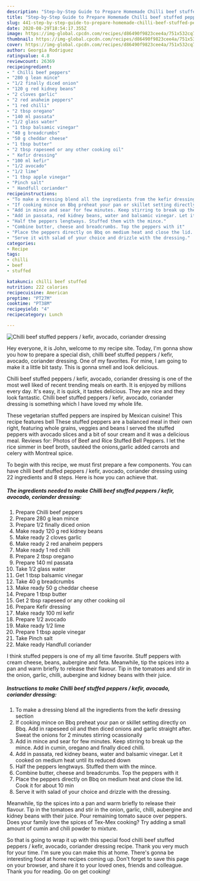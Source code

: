 ```yaml
---
description: "Step-by-Step Guide to Prepare Homemade Chilli beef stuffed peppers / kefir, avocado, coriander dressing"
title: "Step-by-Step Guide to Prepare Homemade Chilli beef stuffed peppers / kefir, avocado, coriander dressing"
slug: 441-step-by-step-guide-to-prepare-homemade-chilli-beef-stuffed-peppers-kefir-avocado-coriander-dressing
date: 2020-08-29T18:54:17.355Z
image: https://img-global.cpcdn.com/recipes/d86490f9823cee4a/751x532cq70/chilli-beef-stuffed-peppers-kefir-avocado-coriander-dressing-recipe-main-photo.jpg
thumbnail: https://img-global.cpcdn.com/recipes/d86490f9823cee4a/751x532cq70/chilli-beef-stuffed-peppers-kefir-avocado-coriander-dressing-recipe-main-photo.jpg
cover: https://img-global.cpcdn.com/recipes/d86490f9823cee4a/751x532cq70/chilli-beef-stuffed-peppers-kefir-avocado-coriander-dressing-recipe-main-photo.jpg
author: Georgia Rodriguez
ratingvalue: 4.8
reviewcount: 26369
recipeingredient:
- " Chilli beef peppers"
- "280 g lean mince"
- "1/2 finally diced onion"
- "120 g red kidney beans"
- "2 cloves garlic"
- "2 red anaheim peppers"
- "1 red chilli"
- "2 tbsp oregano"
- "140 ml passata"
- "1/2 glass water"
- "1 tbsp balsamic vinegar"
- "40 g breadcrumbs"
- "50 g cheddar cheese"
- "1 tbsp butter"
- "2 tbsp rapeseed or any other cooking oil"
- " Kefir dressing"
- "100 ml kefir"
- "1/2 avocado"
- "1/2 lime"
- "1 tbsp apple vinegar"
- "Pinch salt"
- " Handfull coriander"
recipeinstructions:
- "To make a dressing blend all the ingredients from the kefir dressing section"
- "If cooking mince on Bbq preheat your pan or skillet setting directly on Bbq. Add in rapeseed oil and then diced onions and garlic straight after. Sweat the onions for 2 minutes stirring ocassionally"
- "Add in mince and sear for few minutes. Keep stirring to break up the mince. Add in cumin, oregano and finally diced chilli."
- "Add in passata, red kidney beans, water and balsamic vinegar. Let it cooked on medium heat until its reduced down"
- "Half the peppers lengtways. Stuffed them with the mince."
- "Combine butter, cheese and breadcrumbs. Top the peppers with it"
- "Place the peppers directly on Bbq on medium heat and close the lid. Cook it for about 10 min"
- "Serve it with salad of your choice and drizzle with the dressing."
categories:
- Recipe
tags:
- chilli
- beef
- stuffed

katakunci: chilli beef stuffed 
nutrition: 222 calories
recipecuisine: American
preptime: "PT27M"
cooktime: "PT38M"
recipeyield: "4"
recipecategory: Lunch

---
```



![Chilli beef stuffed peppers / kefir, avocado, coriander dressing](https://img-global.cpcdn.com/recipes/d86490f9823cee4a/751x532cq70/chilli-beef-stuffed-peppers-kefir-avocado-coriander-dressing-recipe-main-photo.jpg)

Hey everyone, it is John, welcome to my recipe site. Today, I'm gonna show you how to prepare a special dish, chilli beef stuffed peppers / kefir, avocado, coriander dressing. One of my favorites. For mine, I am going to make it a little bit tasty. This is gonna smell and look delicious.

Chilli beef stuffed peppers / kefir, avocado, coriander dressing is one of the most well liked of recent trending meals on earth. It is enjoyed by millions every day. It's easy, it is quick, it tastes delicious. They are nice and they look fantastic. Chilli beef stuffed peppers / kefir, avocado, coriander dressing is something which I have loved my whole life.

These vegetarian stuffed peppers are inspired by Mexican cuisine! This recipe features bell These stuffed peppers are a balanced meal in their own right, featuring whole grains, veggies and beans I served the stuffed peppers with avocado slices and a bit of sour cream and it was a delicious meal. Reviews for: Photos of Beef and Rice Stuffed Bell Peppers. I let the rice simmer in beef broth, sautéed the onions,garlic added carrots and celery with Montreal spice.


To begin with this recipe, we must first prepare a few components. You can have chilli beef stuffed peppers / kefir, avocado, coriander dressing using 22 ingredients and 8 steps. Here is how you can achieve that.

<!--inarticleads1-->

##### The ingredients needed to make Chilli beef stuffed peppers / kefir, avocado, coriander dressing:

1. Prepare  Chilli beef peppers
1. Prepare 280 g lean mince
1. Prepare 1/2 finally diced onion
1. Make ready 120 g red kidney beans
1. Make ready 2 cloves garlic
1. Make ready 2 red anaheim peppers
1. Make ready 1 red chilli
1. Prepare 2 tbsp oregano
1. Prepare 140 ml passata
1. Take 1/2 glass water
1. Get 1 tbsp balsamic vinegar
1. Take 40 g breadcrumbs
1. Make ready 50 g cheddar cheese
1. Prepare 1 tbsp butter
1. Get 2 tbsp rapeseed or any other cooking oil
1. Prepare  Kefir dressing
1. Make ready 100 ml kefir
1. Prepare 1/2 avocado
1. Make ready 1/2 lime
1. Prepare 1 tbsp apple vinegar
1. Take Pinch salt
1. Make ready  Handfull coriander


I think stuffed peppers is one of my all time favorite. Stuff peppers with cream cheese, beans, aubergine and feta. Meanwhile, tip the spices into a pan and warm briefly to release their flavour. Tip in the tomatoes and stir in the onion, garlic, chilli, aubergine and kidney beans with their juice. 

<!--inarticleads2-->

##### Instructions to make Chilli beef stuffed peppers / kefir, avocado, coriander dressing:

1. To make a dressing blend all the ingredients from the kefir dressing section
1. If cooking mince on Bbq preheat your pan or skillet setting directly on Bbq. Add in rapeseed oil and then diced onions and garlic straight after. Sweat the onions for 2 minutes stirring ocassionally
1. Add in mince and sear for few minutes. Keep stirring to break up the mince. Add in cumin, oregano and finally diced chilli.
1. Add in passata, red kidney beans, water and balsamic vinegar. Let it cooked on medium heat until its reduced down
1. Half the peppers lengtways. Stuffed them with the mince.
1. Combine butter, cheese and breadcrumbs. Top the peppers with it
1. Place the peppers directly on Bbq on medium heat and close the lid. Cook it for about 10 min
1. Serve it with salad of your choice and drizzle with the dressing.


Meanwhile, tip the spices into a pan and warm briefly to release their flavour. Tip in the tomatoes and stir in the onion, garlic, chilli, aubergine and kidney beans with their juice. Pour remaining tomato sauce over peppers. Does your family love the spices of Tex-Mex cooking? Try adding a small amount of cumin and chili powder to mixture. 

So that is going to wrap it up with this special food chilli beef stuffed peppers / kefir, avocado, coriander dressing recipe. Thank you very much for your time. I'm sure you can make this at home. There's gonna be interesting food at home recipes coming up. Don't forget to save this page on your browser, and share it to your loved ones, friends and colleague. Thank you for reading. Go on get cooking!
